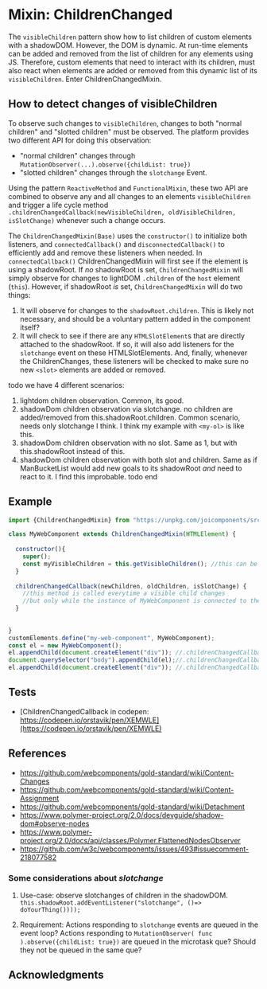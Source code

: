 # Mixin: ChildrenChanged

The `visibleChildren` pattern show how to list children of custom elements with a shadowDOM.
However, the DOM is dynamic. 
At run-time elements can be added and removed from the list of children for any elements using JS.
Therefore, custom elements that need to interact with its children, 
must also react when elements are added or removed from this dynamic list of its `visibleChildren`.
Enter ChildrenChangedMixin.

## How to detect changes of visibleChildren
To observe such changes to `visibleChildren`, changes to both "normal children" and "slotted children"
must be observed. The platform provides two different API for doing this observation:
 * "normal children" changes through ```MutationObserver(...).observe({childList: true})```
 * "slotted children" changes through the ```slotchange``` Event.

Using the pattern `ReactiveMethod` and `FunctionalMixin`, 
these two API are combined to observe any and all changes to an elements `visibleChildren`
and trigger a life cycle method `.childrenChangedCallback(newVisibleChildren, oldVisibleChildren, isSlotChange)`
whenever such a change occurs.

The `ChildrenChangedMixin(Base)` uses the `constructor()` to initialize both listeners, and 
`connectedCallback()` and `disconnectedCallback()` to efficiently add and remove these listeners when needed.
In `connectedCallback()` ChildrenChangedMixin will first see if the element is using a shadowRoot.
If *no* shadowRoot is set, `ChildrenChangedMixin` will simply observe for changes to lightDOM `.children` 
of the `host` element (`this`).
However, if shadowRoot *is* set, `ChildrenChangedMixin` will do two things:
1. It will observe for changes to the `shadowRoot.children`. 
This is likely not necessary, and should be a voluntary pattern added in the component itself?
2. It will check to see if there are any `HTMLSlotElement`s that are directly attached to the shadowRoot.
If so, it will also add listeners for the `slotchange` event on these HTMLSlotElements.
And, finally, whenever the ChildrenChanges, these listeners will be checked to make sure no new `<slot>` elements are added or removed.

todo
we have 4 different scenarios:
1. lightdom children observation. Common, its good.
2. shadowDom children observation via slotchange. no children are added/removed from this.shadowRoot.children.
Common scenario, needs only slotchange I think. I think my example with `<my-ol>` is like this. 
3. shadowDom children observation with no slot. Same as 1, but with this.shadowRoot instead of this.
4. shadowDom children observation with both slot and children. 
Same as if ManBucketList would add new goals to its shadowRoot *and* need to react to it.
I find this improbable.
todo end  

## Example

```javascript
import {ChildrenChangedMixin} from "https://unpkg.com/joicomponents/src/ChildrenChangedMixin.js";

class MyWebComponent extends ChildrenChangedMixin(HTMLElement) {
                                               
  constructor(){
    super();
    const myVisibleChildren = this.getVisibleChildren(); //this can be called even when not connected
  }
  
  childrenChangedCallback(newChildren, oldChildren, isSlotChange) {
    //this method is called everytime a visible child changes
    //but only while the instance of MyWebComponent is connected to the DOM.
  }
  
  
}
customElements.define("my-web-component", MyWebComponent);
const el = new MyWebComponent();
el.appendChild(document.createElement("div")); //.childrenChangedCallback is NOT triggered since el is not connected to DOM.
document.querySelector("body").appendChild(el);//.childrenChangedCallback is triggered when el gets connected to DOM.
el.appendChild(document.createElement("div")); //.childrenChangedCallback is triggered while el is connected and childList changes.
```
## Tests
* [ChildrenChangedCallback in codepen: https://codepen.io/orstavik/pen/XEMWLE](https://codepen.io/orstavik/pen/XEMWLE)

<!--
## Anti-pattern: .childrenChanged directly on an element object 

When making a shadowDOM it is often tempting to place the slot as a child of another element inside the shadowDOM.
This is ok if you will not change the elements surrounding the element

It is possible to observe the changes of .children elements directly on an existing element rather than an element type.
However, such observations are tricky to manage.
As described in the patterns ReactiveMethod and FunctionalMixin, one of the main problems of 
listening and observing changes in DOM elements is to efficiently add and remove them when needed.
When .childrenChanged is added to a custom element type, the `connectedCallback` and 
`disconnectedCallback` provide simple hooks where this management can be accomplished.
todo check if MutationObserver automatically removes/pauses observation of elements taken out of the DOM.

observing changes to children as an object extension rather than a Functional Mixin

adding `<slot>`not as a direct child of the shadowRoot and wanting to observe .childrenChangedCallback
                                              
This becomes an antipattern, because you cannot then have .childrenChangedCallback.
And that means that you will need to use an object extension. And this is much harder to manage the
connected/disconnectedCallback add and remove listeners that you need to make it efficient memory and speed.

When you do this anti-pattern, the fix is simple. Change the root down into the

Do not place `<slot>` element's as descendants of other elements in your shadowRoot if you intend 
to observe changes to it.
This will make it very hard for the element to be both open for dynamic changes of its elements from JS
, slot-changes from outside, and activate and remove observers and listeners for both of these changes efficiently.
It makes sensible encapsulation of life cycle reactions more difficult because these reactions are no longer
associated with the element as a whole, but only one part of the element.
 
it retrieves its values from children (??todo or descendants??) of its host element, ie. from its lightDOM.
-->

## References
* https://github.com/webcomponents/gold-standard/wiki/Content-Changes
* https://github.com/webcomponents/gold-standard/wiki/Content-Assignment
* https://github.com/webcomponents/gold-standard/wiki/Detachment                                  
* https://www.polymer-project.org/2.0/docs/devguide/shadow-dom#observe-nodes
* https://www.polymer-project.org/2.0/docs/api/classes/Polymer.FlattenedNodesObserver
* https://github.com/w3c/webcomponents/issues/493#issuecomment-218077582
 
### Some considerations about _slotchange_ 
 
1) Use-case: observe slotchanges of children in the shadowDOM.
```this.shadowRoot.addEventListener("slotchange", ()=> doYourThing())));```
 
2) Requirement: Actions responding to ```slotchange``` events are queued in the event loop?
Actions responding to ```MutationObserver( func ).observe({childList: true})``` are queued 
in the microtask que? Should they not be queued in the same que?

## Acknowledgments


<!--
`ChildrenChangedMixin` is one pattern that implements the observation of such changes.
And is `slotchange` event composed: true by default? I think yes.

Should it be implemented as an object extension??
Since it is likely to be applied to children of the shadowRoot? 
No, this is an anti-pattern. The HelicopterParentChild should be set up, 
making sure that there is no need to add the `<slot>` under another element in the shadowRoot, 
but adding `<slot>` directly under the shadowRoot.

Another approach would be to extend MutationObserver to provide something like a "visibleChildList" 
option that would react to any changes of the "visible children". 
-->